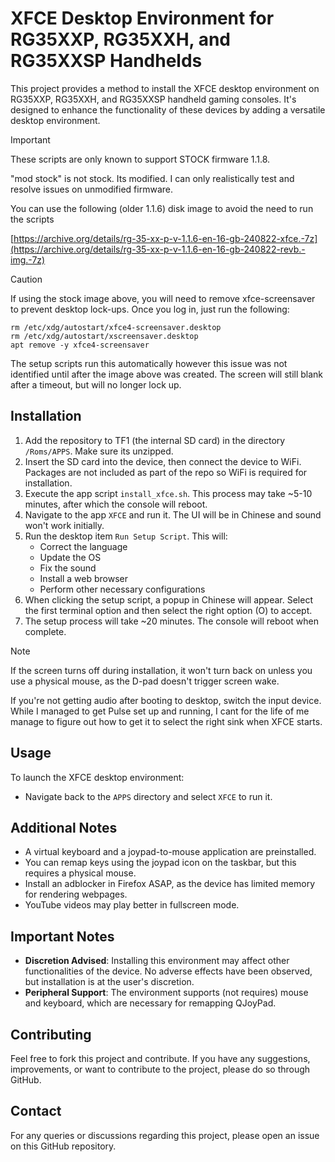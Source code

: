 # XFCE Desktop Environment for RG35XXP, RG35XXH, and RG35XXSP Handhelds

This project provides a method to install the XFCE desktop environment on RG35XXP, RG35XXH, and RG35XXSP handheld gaming consoles. It's designed to enhance the functionality of these devices by adding a versatile desktop environment.

> [!IMPORTANT]
> These scripts are only known to support STOCK firmware 1.1.8.
> 
> "mod stock" is not stock. Its modified. I can only realistically test and resolve issues on unmodified firmware.
> 
> You can use the following (older 1.1.6) disk image to avoid the need to run the scripts
> 
> [https://archive.org/details/rg-35-xx-p-v-1.1.6-en-16-gb-240822-xfce.-7z](https://archive.org/details/rg-35-xx-p-v-1.1.6-en-16-gb-240822-revb.-img.-7z)

> [!CAUTION]
> If using the stock image above, you will need to remove xfce-screensaver to prevent desktop lock-ups. 
> Once you log in, just run the following:
>
> ```
> rm /etc/xdg/autostart/xfce4-screensaver.desktop
> rm /etc/xdg/autostart/xscreensaver.desktop
> apt remove -y xfce4-screensaver
>```
>
> The setup scripts run this automatically however this issue was not identified until after the image above was created. The screen will still blank after a timeout, but will no longer lock up.

## Installation

1. Add the repository to TF1 (the internal SD card) in the directory `/Roms/APPS`. Make sure its unzipped.
2. Insert the SD card into the device, then connect the device to WiFi. Packages are not included as part of the repo so WiFi is required for installation.
3. Execute the app script `install_xfce.sh`. This process may take ~5-10 minutes, after which the console will reboot.
4. Navigate to the app `XFCE` and run it. The UI will be in Chinese and sound won't work initially.
5. Run the desktop item `Run Setup Script`. This will:
   - Correct the language
   - Update the OS
   - Fix the sound
   - Install a web browser
   - Perform other necessary configurations
6. When clicking the setup script, a popup in Chinese will appear. Select the first terminal option and then select the right option (O) to accept.
7. The setup process will take ~20 minutes. The console will reboot when complete.

> [!NOTE]
> If the screen turns off during installation, it won't turn back on unless you use a physical mouse, as the D-pad doesn't trigger screen wake.
>
> If you're not getting audio after booting to desktop, switch the input device. While I managed to get Pulse set up and running, I cant for the life of me manage to figure out how to get it to select the right sink when XFCE starts.

## Usage

To launch the XFCE desktop environment:

- Navigate back to the `APPS` directory and select `XFCE` to run it.

## Additional Notes

- A virtual keyboard and a joypad-to-mouse application are preinstalled.
- You can remap keys using the joypad icon on the taskbar, but this requires a physical mouse.
- Install an adblocker in Firefox ASAP, as the device has limited memory for rendering webpages.
- YouTube videos may play better in fullscreen mode.

## Important Notes

- **Discretion Advised**: Installing this environment may affect other functionalities of the device. No adverse effects have been observed, but installation is at the user's discretion.
- **Peripheral Support**: The environment supports (not requires) mouse and keyboard, which are necessary for remapping QJoyPad.

## Contributing

Feel free to fork this project and contribute. If you have any suggestions, improvements, or want to contribute to the project, please do so through GitHub.

## Contact

For any queries or discussions regarding this project, please open an issue on this GitHub repository.
